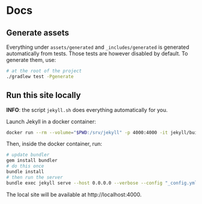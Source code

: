 # Docs

## Generate assets

Everything under `assets/generated` and `_includes/generated` is generated automatically from tests.
Those tests are however disabled by default. To generate them, use:
```bash
# at the root of the project
./gradlew test -Pgenerate
```

## Run this site locally

**INFO**: the script `jekyll.sh` does everything automatically for you.

Launch Jekyll in a docker container:
```bash
docker run --rm --volume="$PWD:/srv/jekyll" -p 4000:4000 -it jekyll/builder:3.8 bash
```

Then, inside the docker container, run:
```bash
# update bundler
gem install bundler
# do this once
bundle install
# then run the server
bundle exec jekyll serve --host 0.0.0.0 --verbose --config "_config.yml,_config_dev.yml"
```

The local site will be available at http://localhost:4000.
